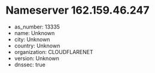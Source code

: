 # Nameserver 162.159.46.247

* as_number: 13335
* name: Unknown
* city: Unknown
* country: Unknown
* organization: CLOUDFLARENET
* version: Unknown
* dnssec: true
